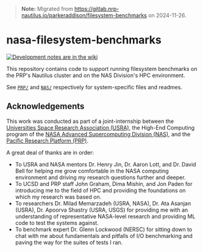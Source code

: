 > **Note:** Migrated from https://gitlab.nrp-nautilus.io/parkeraddison/filesystem-benchmarks on 2024-11-26.

nasa-filesystem-benchmarks
=====================

[![Development notes are in the wiki](https://img.shields.io/badge/notes-in%20wiki-success)](../../wiki/notes)

This repository contains code to support running filesystem benchmarks on the PRP's Nautilus cluster and on the NAS Division's HPC environment.

See [`PRP/`](PRP/) and [`NAS/`](NAS/) respectively for system-specific files and readmes.

## Acknowledgements
This work was conducted as part of a joint-internship between the [Universities Space Research Association (USRA)](https://www.usra.edu/), the High-End Computing program of the [NASA Advanced Supercomputing Division (NAS)](https://www.nas.nasa.gov/hecc/), and the [Pacific Research Platform (PRP)](https://nationalresearchplatform.org/prp/).

A great deal of thanks are in order:
- To USRA and NASA mentors Dr. Henry Jin, Dr. Aaron Lott, and Dr. David Bell for helping me grow comfortable in the NASA computing environment and driving my research questions further and deeper.
- To UCSD and PRP staff John Graham, Dima Mishin, and Jon Paden for introducing me to the field of HPC and providing the foundations on which my research was based on.
- To researchers Dr. Milad Memarzadeh (USRA, NASA), Dr. Ata Asanjan (USRA), Dr. Apoorva Shastry (USRA, USGS) for providing me with an understanding of representative NASA-level research and providing ML code to test the systems against.
- To benchmark expert Dr. Glenn Lockwood (NERSC) for sitting down to chat with me about fundamentals and pitfalls of I/O benchmarking and paving the way for the suites of tests I ran.
